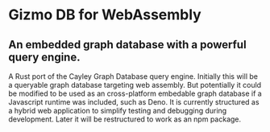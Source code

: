 # Gizmo DB for WebAssembly

## An embedded graph database with a powerful query engine. 

A Rust port of the Cayley Graph Database query engine. Initially this will be a queryable graph database targeting web assembly. But potentially it could be modified to be used as an cross-platform embedable graph database if a Javascript runtime was included, such as Deno. It is currently structured as a hybrid web application to simplify testing and debugging during development. Later it will be restructured to work as an npm package.